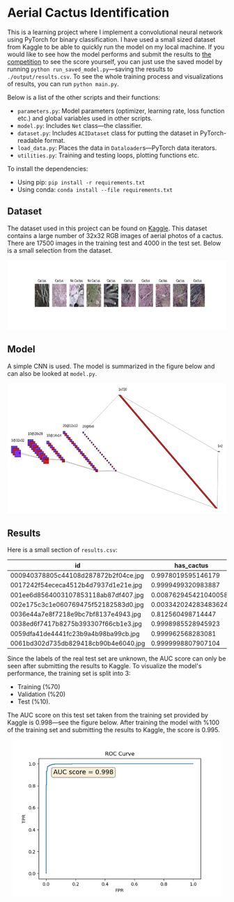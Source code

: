 # Aerial Cactus Identification

This is a learning project where I implement a convolutional neural network using PyTorch for binary classification. I have used a small sized dataset from Kaggle to be able to quickly run the model on my local machine.
If you would like to see how the model performs and submit the results to [the competition](https://www.kaggle.com/c/aerial-cactus-identification/) to see the score yourself, you can just use the saved model by running `python run_saved_model.py`&mdash;saving the results to `./output/results.csv`. To see the whole training process and visualizations of results, you can run `python main.py`.

Below is a list of the other scripts and their functions:

* `parameters.py`: Model parameters (optimizer, learning rate, loss function etc.) and global variables used in other scripts.
* `model.py`: Includes `Net` class&mdash;the classifier.
* `dataset.py`: Includes `ACIDataset` class for putting the dataset in PyTorch-readable format.
* `load_data.py`: Places the data in `Dataloader`s&mdash;PyTorch data iterators.
* `utilities.py`: Training and testing loops, plotting functions etc.

To install the dependencies:

* Using pip: `pip install -r requirements.txt`
* Using conda: `conda install --file requirements.txt`

## Dataset

The dataset used in this project can be found on [Kaggle](https://www.kaggle.com/c/aerial-cactus-identification/data). This dataset contains a large number of 32x32 RGB images of aerial photos of a cactus. There are 17500 images in the training test and 4000 in the test set. Below is a small selection from the dataset.



<p align="center">
  <img width="800" height="160" src="./images/dataset.png">
</p>

## Model

A simple CNN is used. The model is summarized in the figure below and can also be looked at `model.py`.

<p align="center">
  <img width="600" height="300" src="./images/nn.png">
</p>

## Results

Here is a small section of `results.csv`:


|id                                  |has_cactus            |
|------------------------------------|----------------------|
|000940378805c44108d287872b2f04ce.jpg|0.9978019595146179    |
|0017242f54ececa4512b4d7937d1e21e.jpg|0.9999499320983887    |
|001ee6d8564003107853118ab87df407.jpg|0.008762945421040058  |
|002e175c3c1e060769475f52182583d0.jpg|0.0033420242834836245 |
|0036e44a7e8f7218e9bc7bf8137e4943.jpg|0.812560498714447     |
|0038ed6f7417b8275b393307f66cb1e3.jpg|0.9998985528945923    |
|0059dfa41de4441fc23b9a4b98ba99cb.jpg|0.999962568283081     |
|0061bd302d735db829418cb90b4e6040.jpg|0.9999998807907104    |

Since the labels of the real test set are unknown, the AUC score can only be seen after submitting the results to Kaggle. To visualize the model's performance, the training set is split into 3: 

* Training (%70)
* Validation (%20)
* Test (%10).

The AUC score on this test set taken from the training set provided by Kaggle is 0.998&mdash;see the figure below. After training the model with %100 of the training set and submitting the results to Kaggle, the score is 0.995.

<p align="center">
  <img width="480" height="360" src="./images/auc_graph.png">
</p>

